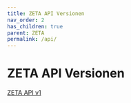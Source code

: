 ```yaml
---
title: ZETA API Versionen
nav_order: 2
has_children: true
parent: ZETA
permalink: /api/
---
```


# ZETA API Versionen

[ZETA API v1](https://gematik.github.io/ZETA/api/v1/)
